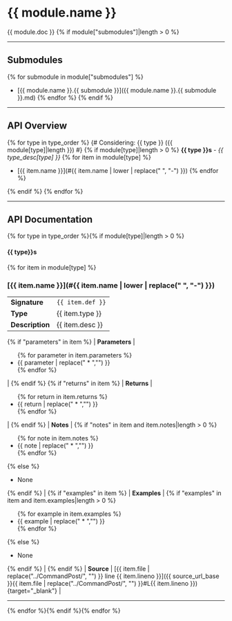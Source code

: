# {{ module.name }}

{{ module.doc }}
{% if module["submodules"]|length > 0 %}

---

## Submodules
{% for submodule in module["submodules"] %}
 * [{{ module.name }}.{{ submodule }}]({{ module.name }}.{{ submodule }}.md)
{% endfor %}
{% endif %}

---

## API Overview
{% for type in type_order %}
{# Considering: {{ type }} ({{ module[type]|length }}) #}
{% if module[type]|length > 0 %}
**{{ type }}s** - _{{ type_desc[type] }}_
{% for item in module[type] %}
 * [{{ item.name }}](#{{ item.name | lower | replace(" ", "-") }})
{% endfor %}

{% endif %}
{% endfor %}

---

## API Documentation

{% for type in type_order %}{% if module[type]|length > 0 %}
#### {{ type}}s

{% for item in module[type] %}

### [{{ item.name }}](#{{ item.name | lower | replace(" ", "-") }})

|                                             |                                                                                     |
| --------------------------------------------|-------------------------------------------------------------------------------------|
| **Signature**                               | `{{ item.def }}`                                                                    |
| **Type**                                    | {{ item.type }}                                                                     |
| **Description**                             | {{ item.desc }}                                                                     |
{% if "parameters" in item %}
| **Parameters**                              | <ul>{% for parameter in item.parameters %}<li>{{ parameter | replace(" * ","") }}</li>{% endfor %}</ul> |
{% endif %}
{% if "returns" in item %}
| **Returns**                                 | <ul>{% for return in item.returns %}<li>{{ return | replace(" * ","") }}</li>{% endfor %}</ul>          |
{% endif %}
| **Notes**                                   | {% if "notes" in item and item.notes|length > 0 %}<ul>{% for note in item.notes %}<li>{{ note | replace(" * ","") }}</li>{% endfor %}</ul>{% else %}<ul><li>None</li></ul>{% endif %} |
{% if "examples" in item %}
| **Examples**                                | {% if "examples" in item and item.examples|length > 0 %}<ul>{% for example in item.examples %}<li>{{ example | replace(" * ","") }}</li>{% endfor %}</ul>{% else %}<ul><li>None</li></ul>{% endif %} |
{% endif %}
| **Source**                                  | [{{ item.file | replace("../CommandPost/", "") }} line {{ item.lineno }}]({{ source_url_base }}{{ item.file | replace("../CommandPost/", "") }}#L{{ item.lineno }}){target="_blank"} |

---

{% endfor %}{% endif %}{% endfor %}